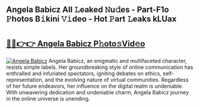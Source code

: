 ## Angela Babicz All 𝙻eaked 𝙽u𝚍es - Part-F1o 𝙿hotos B𝚒kini 𝚅𝚒deo - Hot 𝙿art 𝙻eaks kLUax

# <h2><a href="http://ld3atcr.urlbe.top/?page=Angela+Babicz">🔗🔗👉👉 Angela Babicz P𝚑oto𝚜Vid𝚎o</a></h2>

[![Angela Babicz](https://i.imgur.com/eBuTRDB.gif)](http://ld3atcr.urlbe.top/?page=Angela+Babicz)
Angela Babicz, an enigmatic and multifaceted character, resists simple labels. Her groundbreaking style of online communication has enthralled and infuriated spectators, igniting debates on ethics, self-representation, and the evolving nature of virtual communities. Regardless of her future endeavors, her influence on the digital realm is undeniable. With unwavering dedication and undeniable charm, Angela Babicz journey in the online universe is unending.
